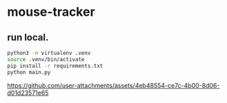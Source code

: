 # mouse-tracker



## run local.

```bash
python3 -m virtualenv .venv
source .venv/bin/activate
pip install -r requirements.txt
python main.py
```

https://github.com/user-attachments/assets/4eb48554-ce7c-4b00-8d06-d01d23571e65


